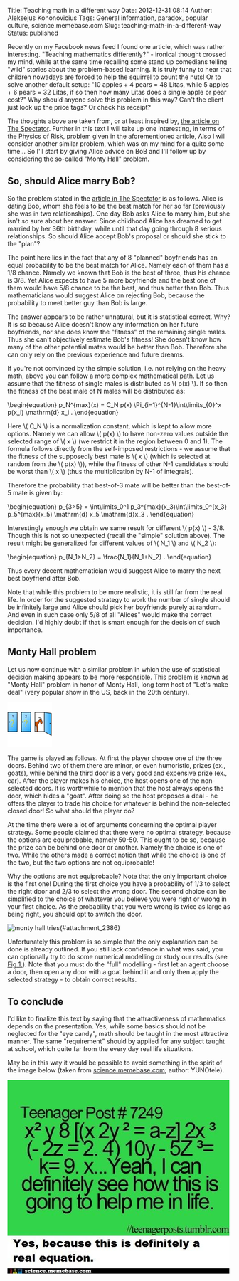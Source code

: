 Title: Teaching math in a different way
Date: 2012-12-31 08:14
Author: Aleksejus Kononovicius
Tags: General information, paradox, popular culture, science.memebase.com
Slug: teaching-math-in-a-different-way
Status: published

Recently on my
Facebook news feed I found one article, which was rather interesting.
"Teaching mathematics differently?" - ironical thought crossed my mind,
while at the same time recalling some stand up comedians telling "wild"
stories about the problem-based learning. It is truly funny to hear that
children nowadays are forced to help the squirrel to count the nuts! Or
to solve another default setup: "10 apples + 4 pears = 48 Litas, while 5
apples + 6 pears = 32 Litas, if so then how many Litas does a single
apple or pear cost?" Why should anyone solve this problem in this way?
Can't the client just look up the price tags? Or check his
receipt?<!--more-->

The thoughts above are taken from, or at least inspired by, [the article
on The
Spectator](http://www.spectator.co.uk/features/8744071/should-alice-marry-bob/).
Further in this text I will take up one interesting, in terms of the
Physics of Risk, problem given in the aforementioned article, Also I
will consider another similar problem, which was on my mind for a quite
some time... So I'll start by giving Alice advice on BoB and I'll follow
up by considering the so-called "Monty Hall" problem.

So, should Alice marry Bob?
---------------------------

So the problem stated in the [article in The
Spectator](http://www.spectator.co.uk/features/8744071/should-alice-marry-bob/)
is as follows. Alice is dating Bob, whom she feels to be the best match
for her so far (previously she was in two relationships). One day Bob
asks Alice to marry him, but she isn't so sure about her answer. Since
childhood Alice has dreamed to get married by her 36th birthday, while
until that day going through 8 serious relationships. So should Alice
accept Bob's proposal or should she stick to the "plan"?

The point here lies in the fact that any of 8 "planned" boyfriends has
an equal probability to be the best match for Alice. Namely each of them
has a 1/8 chance. Namely we known that Bob is the best of three, thus
his chance is 3/8. Yet Alice expects to have 5 more boyfriends and the
best one of them would have 5/8 chance to be the best, and thus better
than Bob. Thus mathematicians would suggest Alice on rejecting Bob,
because the probability to meet better guy than Bob is large.

The answer appears to be rather unnatural, but it is statistical
correct. Why? It is so because Alice doesn't know any information on her
future boyfriends, nor she does know the "fitness" of the remaining
single males. Thus she can't objectively estimate Bob's fitness! She
doesn't know how many of the other potential mates would be better than
Bob. Therefore she can only rely on the previous experience and future
dreams.

If you're not convinced by the simple solution, i.e. not relying on the
heavy math, above you can follow a more complex mathematical path. Let
us assume that the fitness of single males is distributed as \\\( p(x) \\\). If so then the fitness of the best male of N males will be
distributed as:


\begin{equation}
 p\_N^{max}(x) = C\_N p(x) \Pi\_{i=1}^{N-1}\int\limits\_{0}^x p(x\_i) \mathrm{d} x\_i . 
\end{equation}


Here \\\(  C\_N \\\) is a normalization constant, which is kept to allow
more options. Namely we can allow \\\(  p(x) \\\) to have non-zero values
outside the selected range of \\\(  x \\\) (we restrict it in the region
between 0 and 1). The formula follows directly from the self-imposed
restrictions - we assume that the fitness of the supposedly best mate is
\\\(  x \\\) (which is selected at random from the \\\(  p(x) \\\)), while
the fitness of other N-1 candidates should be worst than \\\(  x \\\)
(thus the multiplication by N-1 of integrals).

Therefore the probability that best-of-3 mate will be better than the
best-of-5 mate is given by:


\begin{equation}
 p\_{3&gt;5} = \int\limits\_0^1 p\_3^{max}(x\_3)\int\limits\_0^{x\_3} p\_5^{max}(x\_5) \mathrm{d} x\_5 \mathrm{d}x\_3 . 
\end{equation}


Interestingly enough we obtain we same result for different \\\( p(x) \\\) - 3/8. Though this is not so unexpected (recall the "simple"
solution above). The result might be generalized for different values of
\\\(  N\_1 \\\) and \\\(  N\_2 \\\):


\begin{equation}
 p\_{N\_1&gt;N\_2} = \frac{N\_1}{N\_1+N\_2} . 
\end{equation}


Thus every decent mathematician would suggest Alice to marry the next
best boyfriend after Bob.

Note that while this problem to be more realistic, it is still far from
the real life. In order for the suggested strategy to work the number of
single should be infinitely large and Alice should pick her boyfriends
purely at random. And even in such case only 5/8 of all "Alices" would
make the correct decision. I'd highly doubt if that is smart enough for
the decision of such importance.

Monty Hall problem
------------------

Let us now continue with a similar problem in which the use of
statistical decision making appears to be more responsible. This problem
is known as "Monty Hall" problem in honor of Monty Hall, long term host
of "Let's make deal" (very popular show in the US, back in the 20th
century).

![monty hall problem](/uploads/2012/monty-hall.png)

The
game is played as follows. At first the player choose one of the three
doors. Behind two of them there are minor, or even humoristic, prizes
(ex., goats), while behind the third door is a very good and expensive
prize (ex., car). After the player makes his choice, the host opens one
of the non-selected doors. It is worthwhile to mention that the host
always opens the door, which hides a "goat". After doing so the host
proposes a deal - he offers the player to trade his choice for whatever
is behind the non-selected closed door! So what should the player do?

At the time there were a lot of arguments concerning the optimal player
strategy. Some people claimed that there were no optimal strategy,
because the options are equiprobable, namely 50-50. This ought to be so,
because the prize can be behind one door or another. Namely the choice
is one of two. While the others made a correct notion that while the
choice is one of the two, but the two options are not equiprobable!

Why the options are not equiprobable? Note that the only important
choice is the first one! During the first choice you have a probability
of 1/3 to select the right door and 2/3 to select the wrong door. The
second choice can be simplified to the choice of whatever you believe
you were right or wrong in your first choice. As the probability that
you were wrong is twice as large as being right, you should opt to
switch the door.

![monty hall tries](/uploads/2012/monty-hall-tries.png "
Evolution of the percentage of wins in the Monty Hall problem:
switching strategy (blue circles) and staying strategy (red squares).
Note that the percentage of wins converges to the expected results while
the number of games grows to infinity."){#attachment_2386}

Unfortunately this problem is so simple that the only explanation can be
done is already outlined. If you still lack confidence in what was said,
you can optionally try to do some numerical modelling or study our
results (see [Fig 1.](#attachment_2386)). Note that you must do the
"full" modelling - first let an agent choose a door, then open any door
with a goat behind it and only then apply the selected strategy - to
obtain correct results.

To conclude
-----------

I'd like to finalize this text by saying that the attractiveness of
mathematics depends on the presentation. Yes, while some basics should
not be neglected for the "eye candy", math should be taught in the most
attractive manner. The same "requirement" should by applied for any
subject taught at school, which quite far from the every day real life
situations.

May be in this way it would be possible to avoid something in the spirit
of the image below (taken from
[science.memebase.com](http://cheezburger.com/6690922752); author:
YUNOtele).

![math real life](/uploads/2012/math-real-life.jpg "Real life math?")
